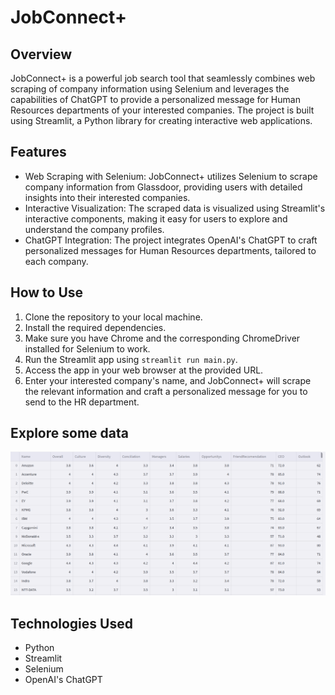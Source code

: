 # JobConnect+

## Overview
JobConnect+ is a powerful job search tool that seamlessly combines web scraping of company information using Selenium and leverages the capabilities of ChatGPT to provide a personalized message for Human Resources departments of your interested companies. The project is built using Streamlit, a Python library for creating interactive web applications.

## Features
- Web Scraping with Selenium: JobConnect+ utilizes Selenium to scrape company information from Glassdoor, providing users with detailed insights into their interested companies.
- Interactive Visualization: The scraped data is visualized using Streamlit's interactive components, making it easy for users to explore and understand the company profiles.
- ChatGPT Integration: The project integrates OpenAI's ChatGPT to craft personalized messages for Human Resources departments, tailored to each company.

## How to Use
1. Clone the repository to your local machine.
2. Install the required dependencies.
3. Make sure you have Chrome and the corresponding ChromeDriver installed for Selenium to work.
4. Run the Streamlit app using `streamlit run main.py`.
5. Access the app in your web browser at the provided URL.
6. Enter your interested company's name, and JobConnect+ will scrape the relevant information and craft a personalized message for you to send to the HR department.

## Explore some data
![](./images/table.png)
## Technologies Used
- Python
- Streamlit
- Selenium
- OpenAI's ChatGPT
